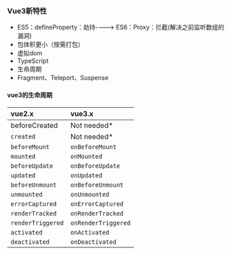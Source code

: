### Vue3新特性

* ES5：defineProperty：劫持----&gt; ES6：Proxy：拦截\(解决之前监听数组的漏洞\)
* 包体积更小（按需打包）
* 虚拟dom
* TypeScript
* 生命周期
* Fragment、Teleport、Suspense

#### vue3的生命周期

|   vue2.x | vue3.x |
| :--- | :--- |
|   beforeCreated | Not needed\* |
| `created` | Not needed\* |
| `beforeMount` | `onBeforeMount` |
| `mounted` | `onMounted` |
| `beforeUpdate` | `onBeforeUpdate` |
| `updated` | `onUpdated` |
| `beforeUnmount` | `onBeforeUnmount` |
| `unmounted` | `onUnmounted` |
| `errorCaptured` | `onErrorCaptured` |
| `renderTracked` | `onRenderTracked` |
| `renderTriggered` | `onRenderTriggered` |
| `activated` | `onActivated` |
| `deactivated` | `onDeactivated` |





